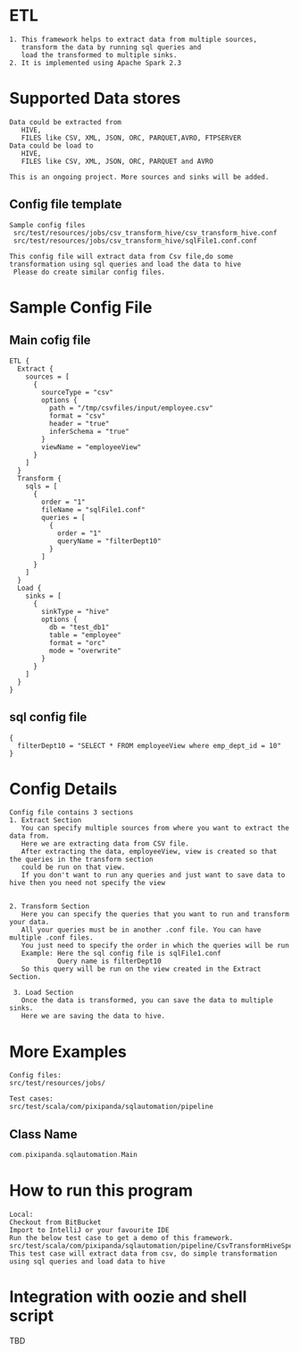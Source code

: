 ETL
=====================================
```text
1. This framework helps to extract data from multiple sources, 
   transform the data by running sql queries and 
   load the transformed to multiple sinks. 
2. It is implemented using Apache Spark 2.3
```

Supported Data stores
========================================
```text
Data could be extracted from 
   HIVE,
   FILES like CSV, XML, JSON, ORC, PARQUET,AVRO, FTPSERVER
Data could be load to 
   HIVE,   
   FILES like CSV, XML, JSON, ORC, PARQUET and AVRO
   
This is an ongoing project. More sources and sinks will be added.   
``` 
  
Config file template
---------------------------------
```text
Sample config files
 src/test/resources/jobs/csv_transform_hive/csv_transform_hive.conf
 src/test/resources/jobs/csv_transform_hive/sqlFile1.conf.conf
 
This config file will extract data from Csv file,do some transformation using sql queries and load the data to hive
 Please do create similar config files.
```


Sample Config File
=====================================
## Main cofig file
```hocon
ETL {
  Extract {
    sources = [
      {
        sourceType = "csv"
        options {
          path = "/tmp/csvfiles/input/employee.csv"
          format = "csv"
          header = "true"
          inferSchema = "true"
        }
        viewName = "employeeView"
      }
    ]
  }
  Transform {
    sqls = [
      {
        order = "1"
        fileName = "sqlFile1.conf"
        queries = [
          {
            order = "1"
            queryName = "filterDept10"
          }
        ]
      }
    ]
  }
  Load {
    sinks = [
      {
        sinkType = "hive"
        options {
          db = "test_db1"
          table = "employee"
          format = "orc"
          mode = "overwrite"
        }
      }
    ]
  }
}
```
## sql config file
```hocon
{
  filterDept10 = "SELECT * FROM employeeView where emp_dept_id = 10"
}
```

Config Details
===================================================
```text
Config file contains 3 sections
1. Extract Section
   You can specify multiple sources from where you want to extract the data from.
   Here we are extracting data from CSV file.
   After extracting the data, employeeView, view is created so that the queries in the transform section 
   could be run on that view.
   If you don't want to run any queries and just want to save data to hive then you need not specify the view
   
    
2. Transform Section   
   Here you can specify the queries that you want to run and transform your data.
   All your queries must be in another .conf file. You can have multiple .conf files.
   You just need to specify the order in which the queries will be run
   Example: Here the sql config file is sqlFile1.conf
            Query name is filterDept10
   So this query will be run on the view created in the Extract Section. 
   
 3. Load Section
   Once the data is transformed, you can save the data to multiple sinks.
   Here we are saving the data to hive.               
```

More Examples
=====================================================
```text
Config files: 
src/test/resources/jobs/

Test cases:
src/test/scala/com/pixipanda/sqlautomation/pipeline

```

Class Name
-------------------------------
```scala
com.pixipanda.sqlautomation.Main
```



How to run this program
======================================
```text
Local:
Checkout from BitBucket 
Import to IntelliJ or your favourite IDE
Run the below test case to get a demo of this framework.
src/test/scala/com/pixipanda/sqlautomation/pipeline/CsvTransformHiveSpec.scala
This test case will extract data from csv, do simple transformation using sql queries and load data to hive
```

Integration with oozie and shell script
=============================================
TBD